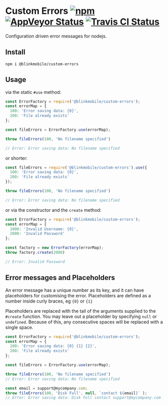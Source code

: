 # Custom Errors [![npm](https://img.shields.io/npm/v/@blinkmobile/custom-errors.svg?maxAge=2592000)](https://www.npmjs.com/package/@blinkmobile/custom-errors) [![AppVeyor Status](https://ci.appveyor.com/api/projects/status/github/blinkmobile/custom-errors?branch=master&svg=true)](https://ci.appveyor.com/project/blinkmobile/custom-errors) [![Travis CI Status](https://travis-ci.org/blinkmobile/custom-errors.svg?branch=master)](https://travis-ci.org/blinkmobile/custom-errors)

Configuration driven error messages for nodejs.

## Install

```
npm i @blinkmobile/custom-errors
```

## Usage

via the static `#use` method:
```javascript
const ErrorFactory = require('@blinkmobile/custom-errors');
const errorMap = {
  100: 'Error saving data: {0}',
  200: 'File already exists'
};

const fileErrors = ErrorFactory.use(errorMap);

throw fileErrors(100, 'No filename specified')

// Error: Error saving data: No filename specified
```

or shorter:

```javascript
const fileErrors = require('@blinkmobile/custom-errors').use({
  100: 'Error saving data: {0}',
  200: 'File already exists'
});

throw fileErrors(100, 'No filename specified')

// Error: Error saving data: No filename specified
```

or via the constructor and the `create` method:

```javascript
const ErrorFactory = require('@blinkmobile/custom-errors');
const errorMap = {
  1000: 'Invalid Username: {0}',
  2000: 'Invalid Password'
};

const factory = new ErrorFactory(errorMap);
throw factory.create(2000)

// Error: Invalid Password
```

## Error messages and Placeholders

An error message has a unique number as its key, and it can have placeholders for customising the error. Placeholders are defined as a number inside curly braces, eg `{0}` or `{1}`

Placeholders are replaced with the tail of the arguments supplied to the `#create` function. You may leave out a placeholder by specifying `null` or `undefined`. Because of this, any consecutive spaces will be replaced with a single space.

```javascript
const ErrorFactory = require('@blinkmobile/custom-errors');
const errorMap = {
  100: 'Error saving data: {0} {1} {2}',
  200: 'File already exists'
};

const fileErrors = ErrorFactory.use(errorMap);

throw fileErrors(100, 'No filename specified')
// Error: Error saving data: No filename specified

const email = support@mycompany.com;
throw fileErrors(100, 'Disk Full', null, `contact ${email}` );
// Error: Error saving data: Disk Full contact support@mycompany.com
```
